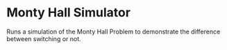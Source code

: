 # Monty Hall Simulator

Runs a simulation of the Monty Hall Problem to demonstrate the difference between switching or not.
